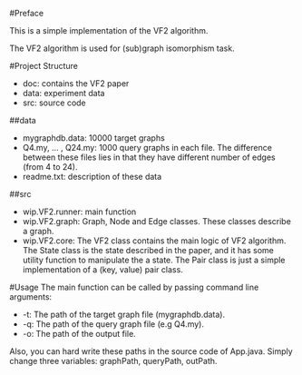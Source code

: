 #Preface

This is a simple implementation of the VF2 algorithm.

The VF2 algorithm is used for (sub)graph isomorphism task.

#Project Structure
*   doc: contains the VF2 paper
*   data: experiment data
*   src: source code

##data
*   mygraphdb.data: 10000 target graphs
*   Q4.my, ... , Q24.my: 1000 query graphs in each file. The difference between these files lies in that they have different number of edges (from 4 to 24).
*   readme.txt: description of these data

##src
*   wip.VF2.runner: main function
*   wip.VF2.graph: Graph, Node and Edge classes. These classes describe a graph.
*   wip.VF2.core: The VF2 class contains the main logic of VF2 algorithm. The State class is the state described in the paper, and it has some utility function to manipulate the a state. The Pair class is just a simple implementation of a (key, value) pair class.


#Usage
The main function can be called by passing command line arguments:

*   -t: The path of the target graph file (mygraphdb.data).
*   -q: The path of the query graph file (e.g Q4.my).
*   -o: The path of the output file.

Also, you can hard write these paths in the source code of App.java. Simply change three variables: graphPath, queryPath, outPath.
